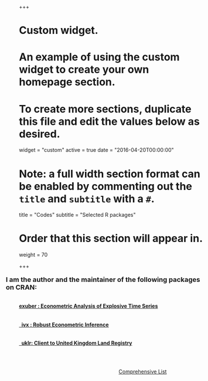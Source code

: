 +++
# Custom widget.
# An example of using the custom widget to create your own homepage section.
# To create more sections, duplicate this file and edit the values below as desired.
widget = "custom"
active = true
date = "2016-04-20T00:00:00"

# Note: a full width section format can be enabled by commenting out the `title` and `subtitle` with a `#`.
title = "Codes"
subtitle = "Selected R packages"

# Order that this section will appear in.
weight = 70

+++

 
<p style = "font-size:18px;margin-left:-2em; font-weight: bold; margin-bottom: 2rem;"> 
  I am the author and the maintainer of the following packages on CRAN: 
</p>


<!-- Statistical Packages -->

<!--<p style = "font-size:22px;font-weight: bold;margin-left:-2em; margin-bottom: 1rem;"> 
  Statistical Packages
</p>
-->

<!-- exuber -->

<h4 style="padding-bottom:1em;">
  <i class="fas fa-cube"></i>
  <a href = "https://kvasilopoulos.github.io/exuber" rel="noopener noreferrer" target="_blank">
     exuber : Econometric Analysis of Explosive Time Series 
  </a>
</h4>

<!-- ivx -->

<h4 style="padding-bottom:1em;">
  <i class="fas fa-cube"></i>
  <a href = "https://kvasilopoulos.github.io/ivx/" target="_blank">
    &nbsp; ivx : Robust Econometric Inference
  </a>
</h4>


<!-- ihpdr -->

<h4>
  <i class="fas fa-cube"></i> 
  <a href = "https://kvasilopoulos.github.io/uklr" target="_blank">
    &nbsp; uklr: Client to United Kingdom Land Registry
  </a>
</h4>


<!-- Rest -->

<!-- 
<p style = "font-size:18px; margin-left:-2em; font-weight: bold; margin-top: 2rem;"> 
  For a comprehensive list you can see 
  <a href="./codes/"> here. </a>
</p>
-->

<p style="text-align:right;width: 80%;padding-top:42px;">
  <a href="./codes/">  
    <i class="fas fa-angle-double-right"></i>
    Comprehensive List
  </a>
</p>